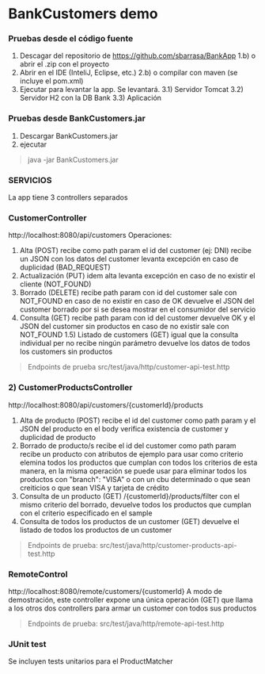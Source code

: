 # BankCustomers demo

### Pruebas desde el código fuente 
1) Descagar del repositorio de https://github.com/sbarrasa/BankApp
1.b) o abrir el .zip con el proyecto
2) Abrir en el IDE (InteliJ, Eclipse, etc.) 
2.b) o compilar con maven (se incluye el pom.xml)
3) Ejecutar para levantar la app. Se levantará.
3.1) Servidor Tomcat
3.2) Servidor H2 con la DB Bank
3.3) Aplicación

### Pruebas desde BankCustomers.jar
1) Descargar BankCustomers.jar
2) ejecutar 
> java -jar BankCustomers.jar


### SERVICIOS
La app tiene 3 controllers separados 

### CustomerController 
http://localhost:8080/api/customers
Operaciones:
1) Alta (POST)
recibe como path param el id del customer (ej: DNI)
recibe un JSON con los datos del customer
levanta excepción en caso de duplicidad (BAD_REQUEST)
2) Actualización (PUT)
idem alta
levanta excepción en caso de no existir el cliente (NOT_FOUND)
2) Borrado (DELETE)
recibe path param con id del customer
sale con NOT_FOUND en caso de no existir
en caso de OK devuelve el JSON del customer borrado por si se desea mostrar en el consumidor del servicio 
4) Consulta (GET)
recibe path param con id del customer
devuelve OK y el JSON del customer sin productos
en caso de no existir sale con NOT_FOUND
1.5) Listado de customers (GET)
igual que la consulta individual per no recibe ningún parámetro 
devuelve los datos de todos los customers sin productos
>Endpoints de prueba
src/test/java/http/customer-api-test.http
> 
### 2) CustomerProductsController 
http://localhost:8080/api/customers/{customerId}/products
1) Alta de producto (POST)
recibe el id del customer como path param
y el JSON del producto en el body
verifica existencia de customer y duplicidad de producto
2) Borrado de producto/s
recibe el id del customer como path param
recibe un producto con atributos de ejemplo para usar como criterio
elemina todos los productos que cumplan con todos los criterios
de esta manera, en la misma operación 
se puede usar para eliminar todos los productos con "branch": "VISA" 
o con un cbu determinado o que sean creiticios o que sean VISA y tarjeta de crédito
3) Consulta de un producto (GET)
/{customerId}/products/filter 
con el mismo criterio del borrado, 
devuelve todos los productos que cumplan con el criterio especificado en el sample
4) Consulta de todos los productos de un customer (GET)
devuelve el listado de todos los productos de un customer
> Endpoints de prueba:
src/test/java/http/customer-products-api-test.http

### RemoteControl
http://localhost:8080/remote/customers/{customerId}
A modo de demostración, este controller expone una única operación (GET)
que llama a los otros dos controllers para armar un customer con todos sus productos

> Endpoints de prueba:
src/test/java/http/remote-api-test.http

### JUnit test
Se incluyen tests unitarios para el ProductMatcher
